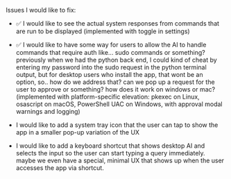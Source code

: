 Issues I would like to fix:

- ✅ I would like to see the actual system responses from commands that are run to be displayed (implemented with toggle in settings)

- ✅ I would like to have some way for users to allow the AI to handle commands that require auth like... sudo commands or something? previously when we had the python back end, I could kind of cheat by entering my password into the sudo request in the python terminal output, but for desktop users who install the app, that wont be an option, so.. how do we address that? can we pop up a request for the user to approve or something? how does it work on windows or mac? (implemented with platform-specific elevation: pkexec on Linux, osascript on macOS, PowerShell UAC on Windows, with approval modal warnings and logging)

- I would like to add a system tray icon that the user can tap to show the app in a smaller pop-up variation of the UX

- I would like to add a keyboard shortcut that shows desktop AI and selects the input so the user can start typing a query immediately. maybe we even have a special, minimal UX that shows up when the user accesses the app via shortcut.